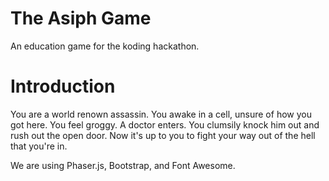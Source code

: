 The Asiph Game
==========

An education game for the koding hackathon.

Introduction
=======
You are a world renown assassin. You awake in a cell, unsure of how you got here. You feel groggy. A doctor enters. You clumsily knock him out and rush out the open door. Now it's up to you to fight your way out of the hell that you're in.

We are using Phaser.js, Bootstrap, and Font Awesome.